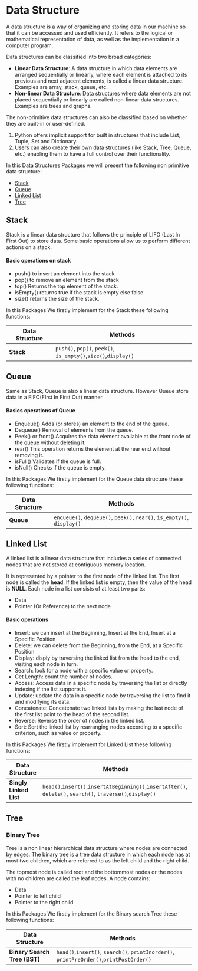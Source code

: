 # Data Structure

A data structure is a way of organizing and storing data in our machine so that it can be accessed and used efficiently. It refers to the logical or mathematical representation of data, as well as the implementation in a computer program.

Data structures can be classified into two broad categories:


*   **Linear Data Structure**: A data structure in which data elements are arranged sequentially or linearly, where each element is attached to its previous and next adjacent elements, is called a linear data structure. Examples are array, stack, queue, etc.
*   **Non-linear Data Structure**: Data structures where data elements are not placed sequentially or linearly are called non-linear data structures. Examples are trees and graphs.

The non-primitive data structures can also be classified based on whether they are built-in or user-defined.

1. Python offers implicit support for built in structures that include List, Tuple, Set and Dictionary.
2. Users can also create their own data structures (like Stack, Tree, Queue, etc.) enabling them to have a full control over their functionality.

In this Data Structures Packages we will present the following non primitive data structure:

*   [Stack](#stack)
*   [Queue](#queue)
*   [Linked List](#linked-list)
*   [Tree](https://)

## Stack

Stack is a linear data structure that follows the principle of LIFO (Last In First Out) to store data.
Some basic operations allow us to perform different actions on a stack.

#### Basic operations on stack

*   push() to insert an element into the stack
*   pop() to remove an element from the stack
*   top() Returns the top element of the stack.
*   isEmpty() returns true if the stack is empty else false.
*   size() returns the size of the stack.

In this Packages We firstly implement for the Stack these following functions:
<table>
  <thead>
    <tr>
      <th>Data Structure</th>
      <th> Methods</th>
    </tr>
  </thead>
  <tbody>
    <tr>
      <td><strong>Stack</strong></td>
      <td><code>push()</code>, <code>pop()</code>, <code>peek()</code>, <code>is_empty()</code>,<code>size()</code>,<code>display()</code></td>
    </tr>
  </tbody>
</table>

## Queue

Same as Stack, Queue is also a linear data structure. However Queue store data in a FIFO(FIrst In First Out) manner.

#### Basics operations of Queue


*   Enqueue() Adds (or stores) an element to the end of the queue.
*   Dequeue() Removal of elements from the queue.
*   Peek() or front() Acquires the data element available at the front node of the queue without deleting it.
*   rear() This operation returns the element at the rear end without removing it.
*   isFull() Validates if the queue is full.
*   isNull() Checks if the queue is empty.

In this Packages We firstly implement for the Queue data structure these following functions:
<table>
  <thead>
    <tr>
      <th>Data Structure</th>
      <th> Methods</th>
    </tr>
  </thead>
  <tbody>
    <tr>
      <td><strong>Queue</strong></td>
      <td><code>enqueue()</code>, <code>dequeue()</code>, <code>peek()</code>, <code>rear()</code>, <code>is_empty()</code>, <code>display()</code></td>
    </tr>
  </tbody>
</table>

## Linked List

A linked list is a linear data structure that includes a series of connected nodes that are not stored at contiguous memory location.

It is represented by a pointer to the first node of the linked list. The first node is called the **head**. If the linked list is empty, then the value of the head is **NULL**. Each node in a list consists of at least two parts:

* Data
* Pointer (Or Reference) to the next node

#### Basic operations



*   Insert: we can insert at the Beginning, Insert at the End, Insert at a Specific Position
*   Delete: we can delete from the Beginning, from the End, at a Specific Position
*   Display: disply by traversing the linked list from the head to the end, visiting each node in turn.
*   Search: look for a node with a specific value or property.
*   Get Length: count the number of nodes.
*   Access: Access data in a specific node by traversing the list or directly indexing if the list supports it.
*   Update: update the data in a specific node by traversing the list to find it and modifying its data.
*   Concatenate: Concatenate two linked lists by making the last node of the first list point to the head of the second list.
*   Reverse: Reverse the order of nodes in the linked list.
*   Sort: Sort the linked list by rearranging nodes according to a specific criterion, such as value or property.


In this Packages We firstly implement for Linked List these following functions:

<table>
  <thead>
    <tr>
      <th>Data Structure</th>
      <th> Methods</th>
    </tr>
  </thead>
  <tbody>
    <tr>
      <td><strong>Singly Linked List</strong></td>
      <td><code>head()</code>,<code>insert()</code>,<code>insertAtBeginning()</code>,<code>insertAfter()</code>, <code>delete()</code>, <code>search()</code>, <code>traverse()</code>,<code>display()</code></td>
    </tr>
  </tbody>
</table>

## Tree

### Binary Tree

Tree is a non linear hierarchical data structure where nodes are connected by edges. The binary tree is a tree data structure in which each node has at most two children, which are referred to as the left child and the right child.


The topmost node is called root and the  bottommost nodes or the nodes with no children are called the leaf nodes. A node contains:

* Data
* Pointer to left child
* Pointer to the right child

In this Packages We firstly implement for the Binary search Tree these following functions:

<table>
  <thead>
    <tr>
      <th>Data Structure</th>
      <th> Methods</th>
    </tr>
  </thead>
  <tbody>
    <tr>
      <td><strong>Binary Search Tree (BST)</strong></td>
      <td><code>head()</code>,<code>insert()</code>, <code>search()</code>, <code>printInorder()</code>, <code>printPreOrder()</code>,<code>printPostOrder()</code></td>
    </tr>
  </tbody>
</table>
